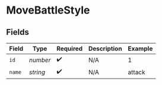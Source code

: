 # MoveBattleStyle


## Fields

| Field              | Type               | Required           | Description        | Example            |
| ------------------ | ------------------ | ------------------ | ------------------ | ------------------ |
| `id`               | *number*           | :heavy_check_mark: | N/A                | 1                  |
| `name`             | *string*           | :heavy_check_mark: | N/A                | attack             |